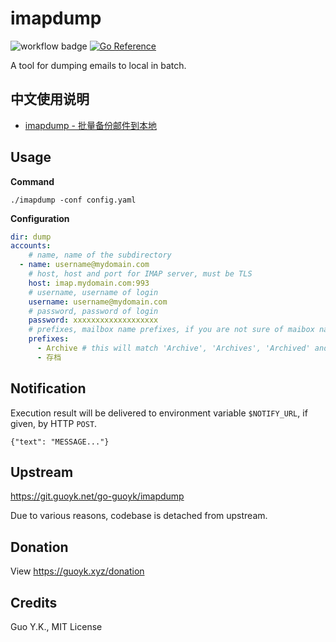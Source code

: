 # imapdump

![workflow badge](https://github.com/guoyk93/imapdump/actions/workflows/go.yml/badge.svg) [![Go Reference](https://pkg.go.dev/badge/github.com/guoyk93/imapdump.svg)](https://pkg.go.dev/github.com/guoyk93/imapdump)

A tool for dumping emails to local in batch.

## 中文使用说明

* [imapdump - 批量备份邮件到本地](https://mp.weixin.qq.com/s/q-BAjuInDjc6hkpotHtRPg)

## Usage

**Command**

```
./imapdump -conf config.yaml
```

**Configuration**

```yaml
dir: dump
accounts:
    # name, name of the subdirectory
  - name: username@mydomain.com
    # host, host and port for IMAP server, must be TLS
    host: imap.mydomain.com:993
    # username, username of login
    username: username@mydomain.com
    # password, password of login
    password: xxxxxxxxxxxxxxxxxxx
    # prefixes, mailbox name prefixes, if you are not sure of maibox names, you can check the log
    prefixes:
      - Archive # this will match 'Archive', 'Archives', 'Archived' and 'Archives/2022' etc
      - 存档
```

## Notification

Execution result will be delivered to environment variable `$NOTIFY_URL`, if given, by HTTP `POST`.

```
{"text": "MESSAGE..."}
```

## Upstream

<https://git.guoyk.net/go-guoyk/imapdump>

Due to various reasons, codebase is detached from upstream.

## Donation

View <https://guoyk.xyz/donation>

## Credits

Guo Y.K., MIT License
